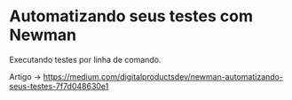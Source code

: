 # Automatizando seus testes com Newman

Executando testes por linha de comando.

Artigo -> https://medium.com/digitalproductsdev/newman-automatizando-seus-testes-7f7d048630e1
